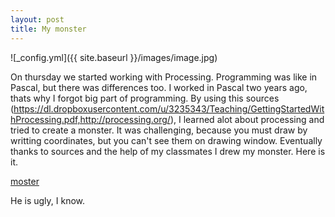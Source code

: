 ```yaml
---
layout: post
title: My monster
---
```

![_config.yml]({{ site.baseurl }}/images/image.jpg)

On thursday we started working with Processing. Programming was like in Pascal, but there was differences too. I worked in Pascal two years ago, thats why I forgot big part of programming.
By using this sources (https://dl.dropboxusercontent.com/u/3235343/Teaching/GettingStartedWithProcessing.pdf,http://processing.org/), I learned alot about processing and tried to create a monster.
It was challenging, because you must draw by writting coordinates, but you can't see them on drawing window. Eventually thanks to sources and the help of my classmates I drew my monster.
Here is it. 

[moster](https://aisens.github.io/Creatures/)

He is ugly, I know.
